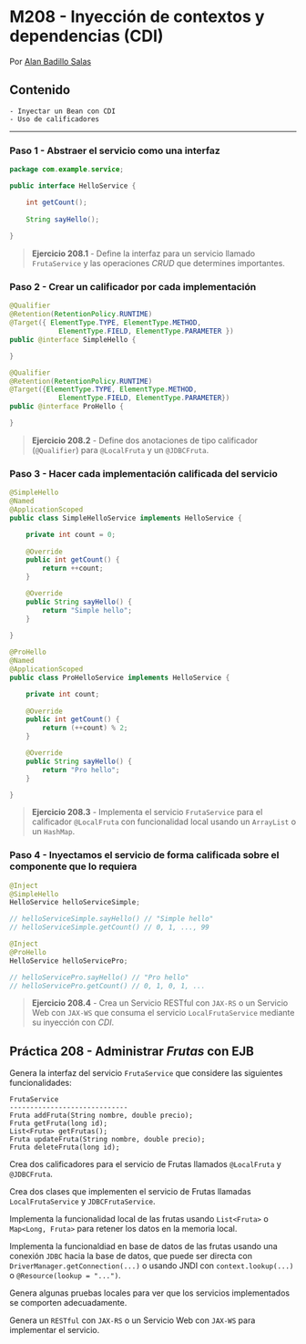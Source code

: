# M208 - Inyección de contextos y dependencias (CDI)

Por [Alan Badillo Salas](mailto:alan@nomadacode.com)

## Contenido

    - Inyectar un Bean con CDI
	- Uso de calificadores

---

### Paso 1 - Abstraer el servicio como una interfaz

```java
package com.example.service;

public interface HelloService {

	int getCount();
	
	String sayHello();
	
}
```

> **Ejercicio 208.1** - Define la interfaz para un servicio llamado `FrutaService` y las operaciones *CRUD* que determines importantes.

### Paso 2 - Crear un calificador por cada implementación

```java
@Qualifier
@Retention(RetentionPolicy.RUNTIME)
@Target({ ElementType.TYPE, ElementType.METHOD, 
			ElementType.FIELD, ElementType.PARAMETER })
public @interface SimpleHello {

}
```

```java
@Qualifier
@Retention(RetentionPolicy.RUNTIME)
@Target({ElementType.TYPE, ElementType.METHOD,
			ElementType.FIELD, ElementType.PARAMETER})
public @interface ProHello {

}
```

> **Ejercicio 208.2** - Define dos anotaciones de tipo calificador (`@Qualifier`) para `@LocalFruta` y un `@JDBCFruta`.

### Paso 3 - Hacer cada implementación calificada del servicio

```java
@SimpleHello
@Named
@ApplicationScoped
public class SimpleHelloService implements HelloService {

	private int count = 0;
	
	@Override
	public int getCount() {
		return ++count;
	}

	@Override
	public String sayHello() {
		return "Simple hello";
	}
	
}
```

```java
@ProHello
@Named
@ApplicationScoped
public class ProHelloService implements HelloService {

	private int count;
	
	@Override
	public int getCount() {
		return (++count) % 2;
	}

	@Override
	public String sayHello() {
		return "Pro hello";
	}

}
```

> **Ejercicio 208.3** - Implementa el servicio `FrutaService` para el calificador `@LocalFruta` con funcionalidad local usando un `ArrayList` o un `HashMap`.

### Paso 4 - Inyectamos el servicio de forma calificada sobre el componente que lo requiera

```java
@Inject
@SimpleHello
HelloService helloServiceSimple;

// helloServiceSimple.sayHello() // "Simple hello"
// helloServiceSimple.getCount() // 0, 1, ..., 99

@Inject
@ProHello
HelloService helloServicePro;

// helloServicePro.sayHello() // "Pro hello" 
// helloServicePro.getCount() // 0, 1, 0, 1, ...
```

> **Ejercicio 208.4** - Crea un Servicio RESTful con `JAX-RS` o un Servicio Web con `JAX-WS` que consuma el servicio `LocalFrutaService` mediante su inyección con *CDI*.

## Práctica 208 - Administrar *Frutas* con EJB

Genera la interfaz del servicio `FrutaService` que considere las siguientes funcionalidades:

    FrutaService
    -----------------------------
    Fruta addFruta(String nombre, double precio);
    Fruta getFruta(long id);
    List<Fruta> getFrutas();
    Fruta updateFruta(String nombre, double precio);
    Fruta deleteFruta(long id);

Crea dos calificadores para el servicio de Frutas llamados `@LocalFruta` y `@JDBCFruta`.

Crea dos clases que implementen el servicio de Frutas llamadas `LocalFrutaService` y `JDBCFrutaService`.

Implementa la funcionalidad local de las frutas usando `List<Fruta>` o `Map<Long, Fruta>` para retener los datos en la memoria local.

Implementa la funcionaldiad en base de datos de las frutas usando una conexión `JDBC` hacia la base de datos, que puede ser directa con `DriverManager.getConnection(...)` o usando JNDI con `context.lookup(...)` o `@Resource(lookup = "...")`.

Genera algunas pruebas locales para ver que los servicios implementados se comporten adecuadamente.

Genera un `RESTful` con `JAX-RS` o un Servicio Web con `JAX-WS` para implementar el servicio.